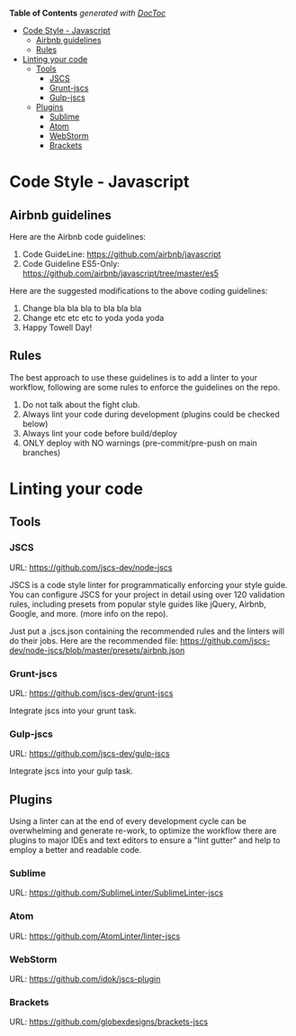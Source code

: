 <!-- START doctoc generated TOC please keep comment here to allow auto update -->
<!-- DON'T EDIT THIS SECTION, INSTEAD RE-RUN doctoc TO UPDATE -->
**Table of Contents**  *generated with [DocToc](https://github.com/thlorenz/doctoc)*

- [Code Style - Javascript](#code-style-javascript)
    - [Airbnb guidelines](#airbnb-guidelines)
    - [Rules](#rules)
- [Linting your code](#linting-your-code)
    - [Tools](#tools)
        - [JSCS](#jscs)
        - [Grunt-jscs](#grunt-jscs)
        - [Gulp-jscs](#gulp-jscs)
    - [Plugins](#plugins)
        - [Sublime](#sublime)
        - [Atom](#atom)
        - [WebStorm](#webstorm)
        - [Brackets](#brackets)

<!-- END doctoc generated TOC please keep comment here to allow auto update -->

# Code Style - Javascript

## Airbnb guidelines

Here are the Airbnb code guidelines:

1. Code GuideLine: https://github.com/airbnb/javascript
1. Code Guideline ES5-Only: https://github.com/airbnb/javascript/tree/master/es5 


Here are the suggested modifications to the above coding guidelines:

1. Change bla bla bla to bla bla bla
1. Change etc etc etc to yoda yoda yoda
1. Happy Towell Day!

## Rules

The best approach to use these guidelines is to add a linter to your workflow, following are some rules to enforce the guidelines on the repo.

1. Do not talk about the fight club.
1. Always lint your code during development (plugins could be checked below)
1. Always lint your code before build/deploy
1. ONLY deploy with NO warnings (pre-commit/pre-push on main branches)



# Linting your code

## Tools

### JSCS

URL:  https://github.com/jscs-dev/node-jscs

JSCS is a code style linter for programmatically enforcing your style guide. You can configure JSCS for your project in detail using over 120 validation rules, including presets from popular style guides like jQuery, Airbnb, Google, and more. (more info on the repo).

Just put a .jscs.json containing the recommended rules and the linters will do their jobs.
Here are the recommended file: https://github.com/jscs-dev/node-jscs/blob/master/presets/airbnb.json 

### Grunt-jscs

URL: https://github.com/jscs-dev/grunt-jscs

Integrate jscs into your grunt task.

### Gulp-jscs

URL: https://github.com/jscs-dev/gulp-jscs 

Integrate jscs into your gulp task.

## Plugins

Using a linter can at the end of every development cycle can be overwhelming and generate re-work, to optimize the workflow there are plugins to major IDEs and text editors to ensure a "lint gutter" and help to employ a better and readable code.

### Sublime

URL: https://github.com/SublimeLinter/SublimeLinter-jscs

### Atom

URL: https://github.com/AtomLinter/linter-jscs 

### WebStorm

URL: https://github.com/idok/jscs-plugin 

### Brackets

URL: https://github.com/globexdesigns/brackets-jscs






